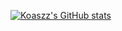[![Koaszz's GitHub stats](https://github-readme-stats.vercel.app/api?username=koaszz&theme=dracula)](https://github.com/koaszz)
